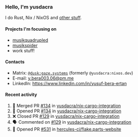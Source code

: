 ### Hello, I'm yusdacra

I do Rust, Nix / NixOS and [other stuff](https://gaze.systems/).

#### Projects I'm focusing on

- [musikquadrupled](https://github.com/yusdacra/musikquadrupled)
- [musikspider](https://github.com/yusdacra/musikspider)
- work stuff!

#### Contacts

- Matrix: [`@dusk:gaze.systems`](https://matrix.to/#/@dusk:gaze.systems) (formerly `@yusdacra:nixos.dev`)
- E-mail: y.bera003.06@pm.me
- LinkedIn: https://www.linkedin.com/in/yusuf-bera-ertan

#### Recent activity

<!--START_SECTION:activity-->
1. 🎉 Merged PR [#134](https://github.com/yusdacra/nix-cargo-integration/pull/134) in [yusdacra/nix-cargo-integration](https://github.com/yusdacra/nix-cargo-integration)
2. 💪 Opened PR [#134](https://github.com/yusdacra/nix-cargo-integration/pull/134) in [yusdacra/nix-cargo-integration](https://github.com/yusdacra/nix-cargo-integration)
3. ❌ Closed PR [#129](https://github.com/yusdacra/nix-cargo-integration/pull/129) in [yusdacra/nix-cargo-integration](https://github.com/yusdacra/nix-cargo-integration)
4. 🗣 Commented on [#129](https://github.com/yusdacra/nix-cargo-integration/pull/129#issuecomment-1731207058) in [yusdacra/nix-cargo-integration](https://github.com/yusdacra/nix-cargo-integration)
5. 💪 Opened PR [#531](https://github.com/hercules-ci/flake.parts-website/pull/531) in [hercules-ci/flake.parts-website](https://github.com/hercules-ci/flake.parts-website)
<!--END_SECTION:activity-->
